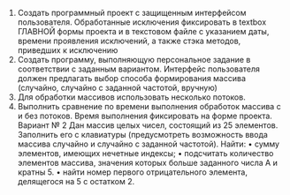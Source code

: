 1) Создать программный проект с защищенным интерфейсом пользователя.
Обработанные исключения фиксировать в textbox ГЛАВНОЙ формы проекта и в
текстовом файле с указанием даты, времени проявления исключений, а также стэка
методов, приведших к исключению
2) Создать программу, выполняющую персональное задание в соответствии с заданным
вариантом. Интерфейс пользователя должен предлагать выбор способа формирования
массива (случайно, случайно с заданной частотой, вручную)
3) Для обработки массивов использовать несколько потоков.
4) Выполнить сравнение по времени выполнения обработок массива с и без потоков.
Время выполнения фиксировать на форме проекта.
Вариант № 2
Дан массив целых чисел, состоящий из 25 элементов. Заполнить его с клавиатуры
(предусмотреть возможность ввода массива случайно и случайно с заданной частотой).
Найти:
• сумму элементов, имеющих нечетные индексы;
• подсчитать количество элементов массива, значения которых больше заданного числа А
и кратны 5.
• найти номер первого отрицательного элемента, делящегося на 5 с остатком 2.
